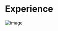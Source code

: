 # Experience

![image](https://github.com/Julianamariela/Experience/assets/139262897/e070162b-3133-4b6b-9cf8-f18433f4b90c)
